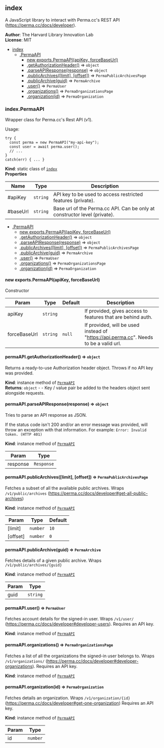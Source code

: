 <a name="module_index"></a>

## index
A JavaScript library to interact with Perma.cc's REST API (https://perma.cc/docs/developer).

**Author**: The Harvard Library Innovation Lab  
**License**: MIT  

* [index](#module_index)
    * [.PermaAPI](#module_index.PermaAPI)
        * [new exports.PermaAPI(apiKey, forceBaseUrl)](#new_module_index.PermaAPI_new)
        * [.getAuthorizationHeader()](#module_index.PermaAPI+getAuthorizationHeader) ⇒ <code>object</code>
        * [.parseAPIResponse(response)](#module_index.PermaAPI+parseAPIResponse) ⇒ <code>object</code>
        * [.publicArchives([limit], [offset])](#module_index.PermaAPI+publicArchives) ⇒ <code>PermaPublicArchivesPage</code>
        * [.publicArchive(guid)](#module_index.PermaAPI+publicArchive) ⇒ <code>PermaArchive</code>
        * [.user()](#module_index.PermaAPI+user) ⇒ <code>PermaUser</code>
        * [.organizations()](#module_index.PermaAPI+organizations) ⇒ <code>PermaOrganizationsPage</code>
        * [.organization(id)](#module_index.PermaAPI+organization) ⇒ <code>PermaOrganization</code>

<a name="module_index.PermaAPI"></a>

### index.PermaAPI
Wrapper class for Perma.cc's Rest API (v1).

Usage:
```
try {
  const perma = new PermaAPI("my-api-key");
  const user = await perma.user();
  // ...
}
catch(err) { ... }
```

**Kind**: static class of [<code>index</code>](#module_index)  
**Properties**

| Name | Type | Description |
| --- | --- | --- |
| #apiKey | <code>string</code> | API key to be used to access restricted features (private). |
| #baseUrl | <code>string</code> | Base url of the Perma.cc API.  Can be only at constructor level (private). |


* [.PermaAPI](#module_index.PermaAPI)
    * [new exports.PermaAPI(apiKey, forceBaseUrl)](#new_module_index.PermaAPI_new)
    * [.getAuthorizationHeader()](#module_index.PermaAPI+getAuthorizationHeader) ⇒ <code>object</code>
    * [.parseAPIResponse(response)](#module_index.PermaAPI+parseAPIResponse) ⇒ <code>object</code>
    * [.publicArchives([limit], [offset])](#module_index.PermaAPI+publicArchives) ⇒ <code>PermaPublicArchivesPage</code>
    * [.publicArchive(guid)](#module_index.PermaAPI+publicArchive) ⇒ <code>PermaArchive</code>
    * [.user()](#module_index.PermaAPI+user) ⇒ <code>PermaUser</code>
    * [.organizations()](#module_index.PermaAPI+organizations) ⇒ <code>PermaOrganizationsPage</code>
    * [.organization(id)](#module_index.PermaAPI+organization) ⇒ <code>PermaOrganization</code>

<a name="new_module_index.PermaAPI_new"></a>

#### new exports.PermaAPI(apiKey, forceBaseUrl)
Constructor


| Param | Type | Default | Description |
| --- | --- | --- | --- |
| apiKey | <code>string</code> |  | If provided, gives access to features that are behind auth. |
| forceBaseUrl | <code>string</code> | <code>null</code> | If provided, will be used instead of "https://api.perma.cc". Needs to be a valid url. |

<a name="module_index.PermaAPI+getAuthorizationHeader"></a>

#### permaAPI.getAuthorizationHeader() ⇒ <code>object</code>
Returns a ready-to-use Authorization header object. Throws if no API key was provided.

**Kind**: instance method of [<code>PermaAPI</code>](#module_index.PermaAPI)  
**Returns**: <code>object</code> - - Key / value pair be added to the headers object sent alongside requests.  
<a name="module_index.PermaAPI+parseAPIResponse"></a>

#### permaAPI.parseAPIResponse(response) ⇒ <code>object</code>
Tries to parse an API response as JSON. 

If the status code isn't 200 and/or an error message was provided, will throw an exception with that information. 
For example: `Error: Invalid token. (HTTP 401)`

**Kind**: instance method of [<code>PermaAPI</code>](#module_index.PermaAPI)  

| Param | Type |
| --- | --- |
| response | <code>Response</code> | 

<a name="module_index.PermaAPI+publicArchives"></a>

#### permaAPI.publicArchives([limit], [offset]) ⇒ <code>PermaPublicArchivesPage</code>
Fetches a subset of all the available public archives.
Wraps `/v1/public/archives` (https://perma.cc/docs/developer#get-all-public-archives)

**Kind**: instance method of [<code>PermaAPI</code>](#module_index.PermaAPI)  

| Param | Type | Default |
| --- | --- | --- |
| [limit] | <code>number</code> | <code>10</code> | 
| [offset] | <code>number</code> | <code>0</code> | 

<a name="module_index.PermaAPI+publicArchive"></a>

#### permaAPI.publicArchive(guid) ⇒ <code>PermaArchive</code>
Fetches details of a given public archive.
Wraps `/v1/public/archives/{guid}`

**Kind**: instance method of [<code>PermaAPI</code>](#module_index.PermaAPI)  

| Param | Type |
| --- | --- |
| guid | <code>string</code> | 

<a name="module_index.PermaAPI+user"></a>

#### permaAPI.user() ⇒ <code>PermaUser</code>
Fetches account details for the signed-in user. 
Wraps `/v1/user/` (https://perma.cc/docs/developer#developer-users).
Requires an API key.

**Kind**: instance method of [<code>PermaAPI</code>](#module_index.PermaAPI)  
<a name="module_index.PermaAPI+organizations"></a>

#### permaAPI.organizations() ⇒ <code>PermaOrganizationsPage</code>
Fetches a list of all the organizations the signed-in user belongs to.
Wraps `/v1/organizations/` (https://perma.cc/docs/developer#developer-organizations).
Requires an API key.

**Kind**: instance method of [<code>PermaAPI</code>](#module_index.PermaAPI)  
<a name="module_index.PermaAPI+organization"></a>

#### permaAPI.organization(id) ⇒ <code>PermaOrganization</code>
Fetches details an organization. 
Wraps `/v1/organization/{id}` (https://perma.cc/docs/developer#get-one-organization)
Requires an API key.

**Kind**: instance method of [<code>PermaAPI</code>](#module_index.PermaAPI)  

| Param | Type |
| --- | --- |
| id | <code>number</code> | 

